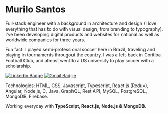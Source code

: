 # Murilo Santos

Full-stack engineer with a background in architecture and design (I love everything that has to do with visual design, from branding to typography). I've been developing digital products and websites for national as well as worldwide companies for three years.
 
Fun fact: I played semi-professional soccer here in Brazil, traveling and playing in tournaments througout the country. I was a left-back in Coritiba Football Club, and almost went to a US university to play soccer with a scholarship.

[![Linkedin Badge](https://img.shields.io/badge/-Murilo%20Santos-231f20?style=flat-square&logo=Linkedin&logoColor=white&link=https://www.linkedin.com/in/giovannalinda)](https://www.linkedin.com/in/muhhx) 
[![Gmail Badge](https://img.shields.io/badge/-muriloue@gmail.com-231f20?style=flat-square&logo=Gmail&logoColor=white&link=mailto:muriloue@gmail.com)](mailto:muriloue@gmail.com)

Technologies: HTML, CSS, Javascript, Typescript, React.js (Redux), Angular, Node.js, C, Java, GraphQL, Rest API, MySQL, PostgreSQL, MongoDB, Firebase.

Working everyday with <strong>TypeScript, React.js, Node.js & MongoDB</strong>.
